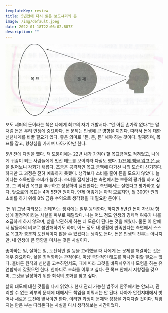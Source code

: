 ```yaml
---
templateKey: review
title: 5년만에 다시 읽은 보도섀퍼의 돈
image: /img/default.jpeg
date: 2022-01-18T22:06:02.887Z
description: ""
---
```

![](/img/img_a19826fa8ade-1.jpeg)

보도 섀퍼의 돈이라는 책은 나에게 최고의 자기 개발서다. “안 아픈 손가락 없다.”는 말처럼 돈은 우리 인생에 중요하다. 돈 문제는 인생에 큰 영향을 끼친다. 따라서 돈에 대한 신념체계를 바꿀 필요가 있다. 좋은 의미로 “돈, 돈, 돈” 해야 하는 것이다. 절제하며, 목표를 잡고, 향상심을 가지며 나아가야만 한다.

5년 전에 다짐을 했다. 책 모퉁이에는 22년 내가 가져야 할 목표금액도 적혀었고, 나에게 귀감이 되는 사람들에게 멋진 태도를 보이리라 다짐도 했다. [17년에 책을 읽고 쓴 글](https://byjay.github.io/review/book/2017/2017-04-09-money/)을 읽어보니 감회가 새롭다. 조금은 공격적인 목표 금액에 다가선 나의 모습이 신기하다. 하지만 그 과정은 전혀 예측하지 못했다. 생각보다 소비를 줄여 돈을 모으지 않았다. 늘어나는 소득만큼 소비가 늘었다. 소비를 절제한다는 측면에서는 보통의 평가를 하고 싶고, 그 외적인 목표를 추구하고 성장하여 실천한다는 측면에서는 잘했다고 평가하고 싶다. 앞으로의 목표는 4억 5천만 원이다. 언제 어떻게는 아직 모르지만, 월 300만 원의 소비를 하기 위해 8% 금융 수익으로 생각했을 때 필요한 돈이다.

‘돈 뭐 그냥 따라오는 건데’라는 생각에는 일부 동의한다. 하지만 5년간 돈이 자신감 형성에 결정적이라는 사실을 피부로 깨달았다. 나는 어느 정도 인생의 경제적 여유가 나를 조급하게 하지 않으며, 삶을 낙관하게 하는 데 도움이 된다는 것을 배웠다. 물론 이 안에서 남들과의 비교로 불안해하기도 하며, 어느 정도 내 생활에 만족한다는 측면에서 스스로 목표가 충분히 도전적이지 않을 수 있겠다는 생각도 든다. 돈은 인생의 전부는 아니지만, 내 인생에 큰 영향을 미치는 것은 사실이다.

좋아하는 일, 잘하는 일, 도전적인 일 등을 고려했을 때 나에게 돈 문제를 해결하는 것은 매우 중요하다. 삶을 최적화하는 관점이다. 마냥 극단적인 태도를 하나만 취할 필요는 없다. 올바른 원칙과 신념을 고수하면서도, 때에 따라 그것을 바꿔치우거나 모험을 하는 유연함까지 갖췄으면 한다. 한마디로 조화를 이루고 싶다. 큰 목표 안에서 지향점을 갖으며, 그것을 달성하기 위한 최적의 조화를 찾고 싶다.

삶의 태도에 대한 것들을 다시 읽었다. 현재 관리 가능한 범주에 안주해서는 안되고, 관리할 수 없는 외부의 문제에 대해서도 책임을 미뤄서는 안 된다. 나아가 안전지대에서 벗어나 새로운 도전에 맞서야만 한다. 이러한 과정이 문제와 성장을 가져다줄 것이다. 책임지는 만큼 부는 따라온다는 사실을 다시 생각해보는 시간이었다.